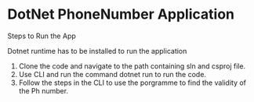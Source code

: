 # DotNet PhoneNumber Application

Steps to Run the App

Dotnet runtime has to be installed to run the application

1. Clone the code and navigate to the path containing sln and csproj file.
2. Use CLI and run the command dotnet run to run the code.
3. Follow the steps in the CLI to use the porgramme to find the validity of the Ph number.

